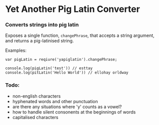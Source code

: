 # Yet Another Pig Latin Converter

### Converts strings into pig latin

Exposes a single function, `changePhrase`, that accepts a string argument, and returns a pig-latinised string.

Examples:

    var pigLatin = reqiure('yapiglatin').changePhrase;
    
    console.log(pigLatin('test')) // esttay
    console.log(pitLatin('Hello World')) // ellohay orldway
    
### Todo:

  - non-english characters
  - hyphenated words and other punctuation
  - are there any situations where 'y' counts as a vowel?
  - how to handle silent consonents at the beginnings of words
  - capitalised characters
